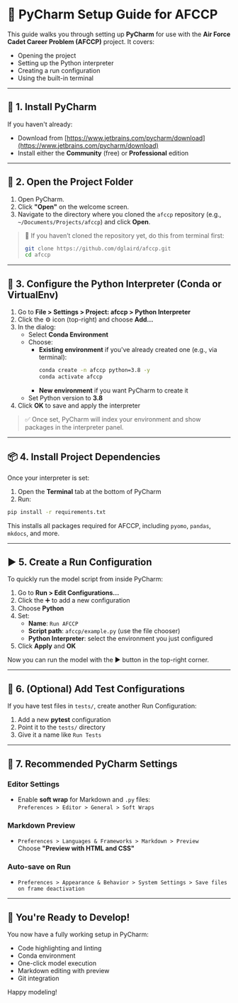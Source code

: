 # 🧠 PyCharm Setup Guide for AFCCP

This guide walks you through setting up **PyCharm** for use with the **Air Force Cadet Career Problem (AFCCP)** project. It covers:
- Opening the project
- Setting up the Python interpreter
- Creating a run configuration
- Using the built-in terminal

---

## 🧰 1. Install PyCharm

If you haven't already:

- Download from [https://www.jetbrains.com/pycharm/download](https://www.jetbrains.com/pycharm/download)
- Install either the **Community** (free) or **Professional** edition

---

## 📂 2. Open the Project Folder

1. Open PyCharm.
2. Click **"Open"** on the welcome screen.
3. Navigate to the directory where you cloned the `afccp` repository (e.g., `~/Documents/Projects/afccp`) and click **Open**.

> 📝 If you haven’t cloned the repository yet, do this from terminal first:
> ```bash
> git clone https://github.com/dglaird/afccp.git
> cd afccp
> ```

---

## 🐍 3. Configure the Python Interpreter (Conda or VirtualEnv)

1. Go to **File > Settings > Project: afccp > Python Interpreter**
2. Click the ⚙️ icon (top-right) and choose **Add...**
3. In the dialog:
   - Select **Conda Environment**
   - Choose:
     - **Existing environment** if you've already created one (e.g., via terminal):
       ```bash
       conda create -n afccp python=3.8 -y
       conda activate afccp
       ```
     - **New environment** if you want PyCharm to create it
   - Set Python version to **3.8**
4. Click **OK** to save and apply the interpreter

> ✅ Once set, PyCharm will index your environment and show packages in the interpreter panel.

---

## 📦 4. Install Project Dependencies

Once your interpreter is set:

1. Open the **Terminal** tab at the bottom of PyCharm
2. Run:

```bash
pip install -r requirements.txt
```

This installs all packages required for AFCCP, including `pyomo`, `pandas`, `mkdocs`, and more.

---

## ▶️ 5. Create a Run Configuration

To quickly run the model script from inside PyCharm:

1. Go to **Run > Edit Configurations...**
2. Click the ➕ to add a new configuration
3. Choose **Python**
4. Set:
   - **Name**: `Run AFCCP`
   - **Script path**: `afccp/example.py` (use the file chooser)
   - **Python Interpreter**: select the environment you just configured
5. Click **Apply** and **OK**

Now you can run the model with the ▶️ button in the top-right corner.

---

## 🧪 6. (Optional) Add Test Configurations

If you have test files in `tests/`, create another Run Configuration:

1. Add a new **pytest** configuration
2. Point it to the `tests/` directory
3. Give it a name like `Run Tests`

---

## 📁 7. Recommended PyCharm Settings

### Editor Settings
- Enable **soft wrap** for Markdown and `.py` files:  
  `Preferences > Editor > General > Soft Wraps`

### Markdown Preview
- `Preferences > Languages & Frameworks > Markdown > Preview`  
  Choose **"Preview with HTML and CSS"**

### Auto-save on Run
- `Preferences > Appearance & Behavior > System Settings > Save files on frame deactivation`

---

## 🧠 You're Ready to Develop!

You now have a fully working setup in PyCharm:
- Code highlighting and linting
- Conda environment
- One-click model execution
- Markdown editing with preview
- Git integration

Happy modeling!